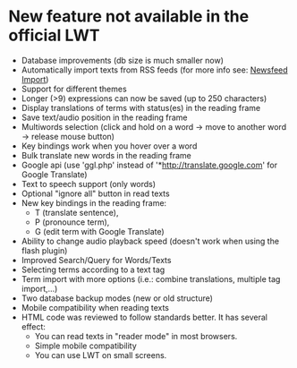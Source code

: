 # New feature not available in the official LWT

* Database improvements (db size is much smaller now)
* Automatically import texts from RSS feeds (for more info see: [Newsfeed Import](#feed_imp))
* Support for different themes
* Longer (>9) expressions can now be saved (up to 250 characters)
* Display translations of terms with status(es) in the reading frame
* Save text/audio position in the reading frame
* Multiwords selection (click and hold on a word -> move to another word -> release mouse button)
* Key bindings work when you hover over a word
* Bulk translate new words in the reading frame
* Google api (use 'ggl.php' instead of '\*http://translate.google.com' for Google Translate)
* Text to speech support (only words)
* Optional "ignore all" button in read texts
* New key bindings in the reading frame:
  * T (translate sentence),
  * P (pronounce term),
  * G (edit term with Google Translate)
* Ability to change audio playback speed (doesn't work when using the flash plugin)
* Improved Search/Query for Words/Texts
* Selecting terms according to a text tag
* Term import with more options (i.e.: combine translations, multiple tag import,...)
* Two database backup modes (new or old structure)
* Mobile compatibility when reading texts
* HTML code was reviewed to follow standards better. It has several effect:
  * You can read texts in "reader mode" in most browsers.
  * Simple mobile compatibility
  * You can use LWT on small screens.
